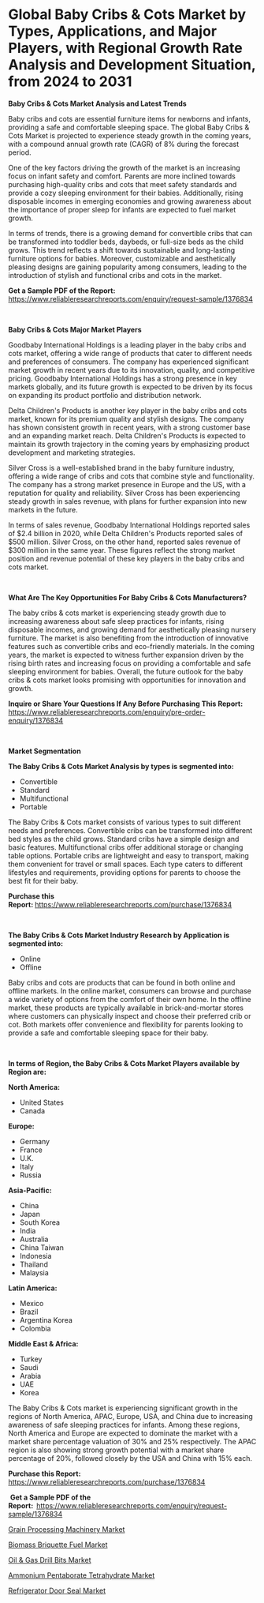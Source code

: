<p><h1>Global Baby Cribs & Cots Market by Types, Applications, and Major Players, with Regional Growth Rate Analysis and Development Situation, from 2024 to 2031</h1></p><p><strong>Baby Cribs & Cots Market Analysis and Latest Trends</strong></p>
<p><p>Baby cribs and cots are essential furniture items for newborns and infants, providing a safe and comfortable sleeping space. The global Baby Cribs & Cots Market is projected to experience steady growth in the coming years, with a compound annual growth rate (CAGR) of 8% during the forecast period. </p><p>One of the key factors driving the growth of the market is an increasing focus on infant safety and comfort. Parents are more inclined towards purchasing high-quality cribs and cots that meet safety standards and provide a cozy sleeping environment for their babies. Additionally, rising disposable incomes in emerging economies and growing awareness about the importance of proper sleep for infants are expected to fuel market growth.</p><p>In terms of trends, there is a growing demand for convertible cribs that can be transformed into toddler beds, daybeds, or full-size beds as the child grows. This trend reflects a shift towards sustainable and long-lasting furniture options for babies. Moreover, customizable and aesthetically pleasing designs are gaining popularity among consumers, leading to the introduction of stylish and functional cribs and cots in the market.</p></p>
<p><strong>Get a Sample PDF of the Report:&nbsp;</strong> <a href="https://www.reliableresearchreports.com/enquiry/request-sample/1376834">https://www.reliableresearchreports.com/enquiry/request-sample/1376834</a></p>
<p>&nbsp;</p>
<p><strong>Baby Cribs & Cots Major Market Players</strong></p>
<p><p>Goodbaby International Holdings is a leading player in the baby cribs and cots market, offering a wide range of products that cater to different needs and preferences of consumers. The company has experienced significant market growth in recent years due to its innovation, quality, and competitive pricing. Goodbaby International Holdings has a strong presence in key markets globally, and its future growth is expected to be driven by its focus on expanding its product portfolio and distribution network.</p><p>Delta Children's Products is another key player in the baby cribs and cots market, known for its premium quality and stylish designs. The company has shown consistent growth in recent years, with a strong customer base and an expanding market reach. Delta Children's Products is expected to maintain its growth trajectory in the coming years by emphasizing product development and marketing strategies.</p><p>Silver Cross is a well-established brand in the baby furniture industry, offering a wide range of cribs and cots that combine style and functionality. The company has a strong market presence in Europe and the US, with a reputation for quality and reliability. Silver Cross has been experiencing steady growth in sales revenue, with plans for further expansion into new markets in the future.</p><p>In terms of sales revenue, Goodbaby International Holdings reported sales of $2.4 billion in 2020, while Delta Children's Products reported sales of $500 million. Silver Cross, on the other hand, reported sales revenue of $300 million in the same year. These figures reflect the strong market position and revenue potential of these key players in the baby cribs and cots market.</p></p>
<p>&nbsp;</p>
<p><strong>What Are The Key Opportunities For Baby Cribs & Cots Manufacturers?</strong></p>
<p><p>The baby cribs & cots market is experiencing steady growth due to increasing awareness about safe sleep practices for infants, rising disposable incomes, and growing demand for aesthetically pleasing nursery furniture. The market is also benefiting from the introduction of innovative features such as convertible cribs and eco-friendly materials. In the coming years, the market is expected to witness further expansion driven by the rising birth rates and increasing focus on providing a comfortable and safe sleeping environment for babies. Overall, the future outlook for the baby cribs & cots market looks promising with opportunities for innovation and growth.</p></p>
<p><strong>Inquire or Share Your Questions If Any Before Purchasing This Report:</strong> <a href="https://www.reliableresearchreports.com/enquiry/pre-order-enquiry/1376834">https://www.reliableresearchreports.com/enquiry/pre-order-enquiry/1376834</a></p>
<p>&nbsp;</p>
<p><strong>Market Segmentation</strong></p>
<p><strong>The Baby Cribs & Cots Market Analysis by types is segmented into:</strong></p>
<p><ul><li>Convertible</li><li>Standard</li><li>Multifunctional</li><li>Portable</li></ul></p>
<p><p>The Baby Cribs & Cots market consists of various types to suit different needs and preferences. Convertible cribs can be transformed into different bed styles as the child grows. Standard cribs have a simple design and basic features. Multifunctional cribs offer additional storage or changing table options. Portable cribs are lightweight and easy to transport, making them convenient for travel or small spaces. Each type caters to different lifestyles and requirements, providing options for parents to choose the best fit for their baby.</p></p>
<p><strong>Purchase this Report:&nbsp;</strong><a href="https://www.reliableresearchreports.com/purchase/1376834">https://www.reliableresearchreports.com/purchase/1376834</a></p>
<p>&nbsp;</p>
<p><strong>The Baby Cribs & Cots Market Industry Research by Application is segmented into:</strong></p>
<p><ul><li>Online</li><li>Offline</li></ul></p>
<p><p>Baby cribs and cots are products that can be found in both online and offline markets. In the online market, consumers can browse and purchase a wide variety of options from the comfort of their own home. In the offline market, these products are typically available in brick-and-mortar stores where customers can physically inspect and choose their preferred crib or cot. Both markets offer convenience and flexibility for parents looking to provide a safe and comfortable sleeping space for their baby.</p></p>
<p>&nbsp;</p>
<p><strong>In terms of Region, the Baby Cribs & Cots Market Players available by Region are:</strong></p>
<p>
    <p> <strong> North America: </strong>
        <ul>
            <li>United States</li>
            <li>Canada</li>
        </ul>
        </p> 
    <p> <strong> Europe: </strong>
        <ul>
            <li>Germany</li>
            <li>France</li>
            <li>U.K.</li>
            <li>Italy</li>
            <li>Russia</li>
        </ul>
        </p> 
    <p> <strong> Asia-Pacific: </strong>
        <ul>
            <li>China</li>
            <li>Japan</li>
            <li>South Korea</li>
            <li>India</li>
            <li>Australia</li>
            <li>China Taiwan</li>
            <li>Indonesia</li>
            <li>Thailand</li>
            <li>Malaysia</li>
        </ul>
        </p> 
    <p> <strong> Latin America: </strong>
        <ul>
            <li>Mexico</li>
            <li>Brazil</li>
            <li>Argentina Korea</li>
            <li>Colombia</li>
        </ul>
        </p> 
    <p> <strong> Middle East & Africa: </strong>
        <ul>
            <li>Turkey</li>
            <li>Saudi</li>
            <li>Arabia</li>
            <li>UAE</li>
            <li>Korea</li>
        </ul>
    </p>
    </p>
<p><p>The Baby Cribs & Cots market is experiencing significant growth in the regions of North America, APAC, Europe, USA, and China due to increasing awareness of safe sleeping practices for infants. Among these regions, North America and Europe are expected to dominate the market with a market share percentage valuation of 30% and 25% respectively. The APAC region is also showing strong growth potential with a market share percentage of 20%, followed closely by the USA and China with 15% each.</p></p>
<p><strong>Purchase this Report: </strong><a href="https://www.reliableresearchreports.com/purchase/1376834">https://www.reliableresearchreports.com/purchase/1376834</a></p>
<p>&nbsp;<strong>Get a Sample PDF of the Report:&nbsp;&nbsp;</strong><a href="https://www.reliableresearchreports.com/enquiry/request-sample/1376834">https://www.reliableresearchreports.com/enquiry/request-sample/1376834</a></p>
<p><strong></strong></p>
<p><p><a href="https://fearless-okapi-6c8.notion.site/Grain-Processing-Machinery-Market-Furnish-Information-about-Market-Size-Market-Share-Market-Dynami-43a79e43774d4e17a7ef1573423554ab">Grain Processing Machinery Market</a></p><p><a href="https://gamy-alyssum-396.notion.site/Biomass-Briquette-Fuel-Market-Size-Market-Trends-and-Growth-Outlook-forecasted-for-period-from-202-895592c2983246a9bb1e930faee2475e">Biomass Briquette Fuel Market</a></p><p><a href="https://noble-drawer-34c.notion.site/Oil-Gas-Drill-Bits-Market-Size-Share-Trends-Analysis-Report-By-Material-By-Type-By-End-user--f0d93a8f9dfc42d5b497bbffb50866ee">Oil & Gas Drill Bits Market</a></p><p><a href="https://view.publitas.com/reportprime-1/ammonium-pentaborate-tetrahydrate-market-size-share-trends-analysis-report-by-application-regional-outlook-competitive-strategies-and-segment-forecasts-2024-2031/">Ammonium Pentaborate Tetrahydrate Market</a></p><p><a href="https://view.publitas.com/reportprime-1/insights-into-refrigerator-door-seal-market-size-analysing-market-share-trends-and-growth-from-2024-to-2031/">Refrigerator Door Seal Market</a></p></p>